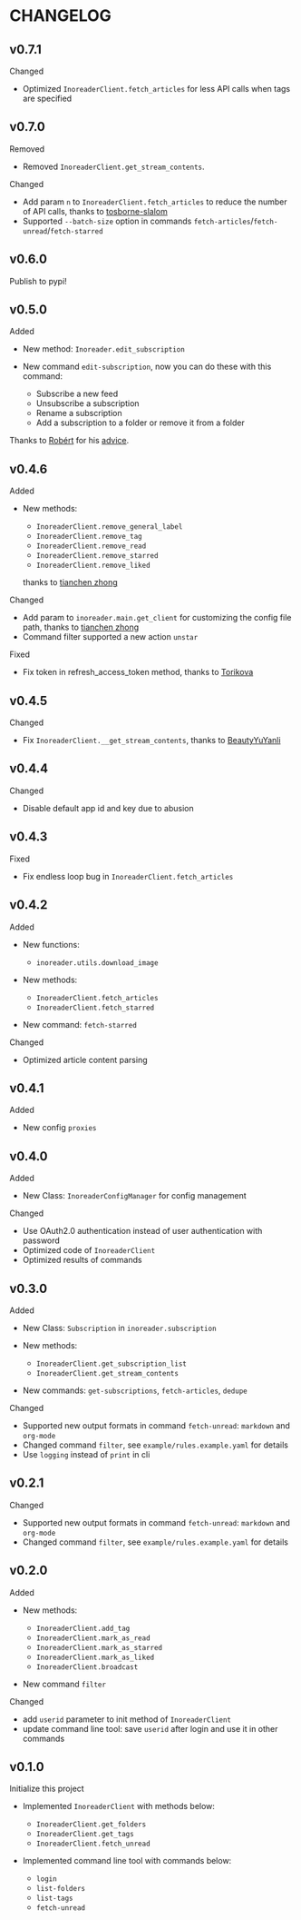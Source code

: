 # CHANGELOG

## v0.7.1

Changed

- Optimized `InoreaderClient.fetch_articles` for less API calls when tags are specified

## v0.7.0

Removed

- Removed `InoreaderClient.get_stream_contents`.

Changed

- Add param `n` to `InoreaderClient.fetch_articles` to reduce the number of API calls, thanks to [tosborne-slalom](https://github.com/tosborne-slalom)
- Supported `--batch-size` option in commands `fetch-articles`/`fetch-unread`/`fetch-starred`

## v0.6.0

Publish to pypi!

## v0.5.0

Added

- New method: `Inoreader.edit_subscription`
- New command `edit-subscription`, now  you can do these with this command:

  - Subscribe a new feed
  - Unsubscribe a subscription
  - Rename a subscription
  - Add a subscription to a folder or remove it from a folder

Thanks to [Robért](https://github.com/rsguhr) for his [advice](https://github.com/Linusp/python-inoreader/issues/25).

## v0.4.6

Added

- New methods:

  - `InoreaderClient.remove_general_label`
  - `InoreaderClient.remove_tag`
  - `InoreaderClient.remove_read`
  - `InoreaderClient.remove_starred`
  - `InoreaderClient.remove_liked`

  thanks to [tianchen zhong](https://github.com/cczhong11)

Changed

- Add param to `inoreader.main.get_client` for customizing the config file path, thanks to [tianchen zhong](https://github.com/cczhong11)
- Command filter supported a new action `unstar`

Fixed

- Fix token in refresh_access_token method, thanks to [Torikova](https://github.com/Torikova)

## v0.4.5

Changed

- Fix `InoreaderClient.__get_stream_contents`, thanks to [BeautyYuYanli](https://github.com/BeautyYuYanli)

## v0.4.4

Changed

- Disable default app id and key due to abusion

## v0.4.3

Fixed

- Fix endless loop bug in `InoreaderClient.fetch_articles`

## v0.4.2

Added

- New functions:

  - `inoreader.utils.download_image`

- New methods:

  - `InoreaderClient.fetch_articles`
  - `InoreaderClient.fetch_starred`

- New command: `fetch-starred`

Changed

- Optimized article content parsing

## v0.4.1

Added

- New config `proxies`

## v0.4.0

Added

- New Class: `InoreaderConfigManager` for config management

Changed

- Use OAuth2.0 authentication instead of user authentication with password
- Optimized code of `InoreaderClient`
- Optimized results of commands

## v0.3.0

Added

- New Class: `Subscription` in `inoreader.subscription`
- New methods:
  - `InoreaderClient.get_subscription_list`
  - `InoreaderClient.get_stream_contents`

- New commands: `get-subscriptions`, `fetch-articles`, `dedupe`


Changed

- Supported new output formats in command `fetch-unread`: `markdown` and `org-mode`
- Changed command `filter`, see `example/rules.example.yaml` for details
- Use `logging` instead of `print` in cli


## v0.2.1

Changed

- Supported new output formats in command `fetch-unread`: `markdown` and `org-mode`
- Changed command `filter`, see `example/rules.example.yaml` for details

## v0.2.0

Added

- New methods:
  - `InoreaderClient.add_tag`
  - `InoreaderClient.mark_as_read`
  - `InoreaderClient.mark_as_starred`
  - `InoreaderClient.mark_as_liked`
  - `InoreaderClient.broadcast`

- New command `filter`

Changed

- add `userid` parameter to init method of `InoreaderClient`
- update command line tool: save `userid` after login and use it in other commands

## v0.1.0

Initialize this project

- Implemented `InoreaderClient` with methods below:
  - `InoreaderClient.get_folders`
  - `InoreaderClient.get_tags`
  - `InoreaderClient.fetch_unread`

- Implemented command line tool with commands below:
  - `login`
  - `list-folders`
  - `list-tags`
  - `fetch-unread`
